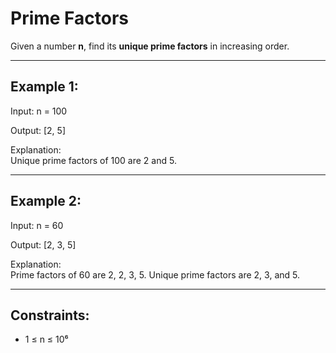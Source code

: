 # Prime Factors

Given a number **n**, find its **unique prime factors** in increasing order.

---

## Example 1:

Input: n = 100

Output: [2, 5]

Explanation:  
Unique prime factors of 100 are 2 and 5.

---

## Example 2:

Input: n = 60

Output: [2, 3, 5]

Explanation:  
Prime factors of 60 are 2, 2, 3, 5. Unique prime factors are 2, 3, and 5.

---

## Constraints:

- 1 ≤ n ≤ 10⁶
